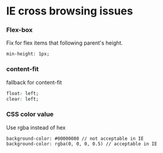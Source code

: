 # IE cross browsing issues

### Flex-box
Fix for flex items that following parent's height.
<br>
```
min-height: 1px;
```

### content-fit
fallback for content-fit
<br>
```css
float: left;
clear: left;
```

### CSS color value
Use rgba instead of hex
```
background-color: #00000080 // not acceptable in IE
background-color: rgba(0, 0, 0, 0.5) // acceptable in IE
```
